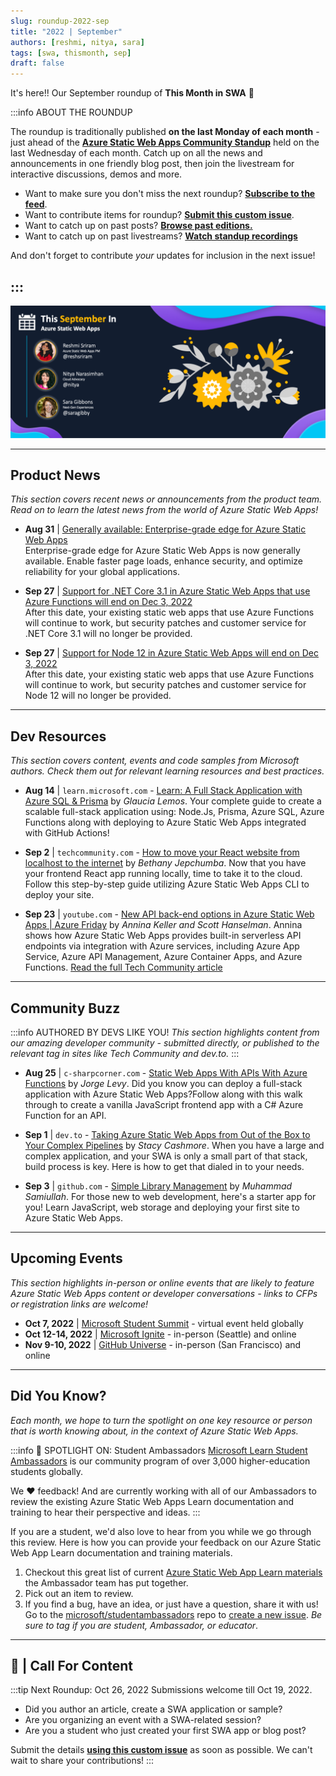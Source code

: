 ```yaml
---
slug: roundup-2022-sep
title: "2022 | September"
authors: [reshmi, nitya, sara]
tags: [swa, thismonth, sep]
draft: false
---
```


<head>
  <meta name="twitter:url" content="https://www.azurestaticwebapps.dev/blog/roundup-2022-sep" />
  <meta name="twitter:title" content="This Month in Azure Static Web Apps: Sep 2022" />
  <meta name="twitter:description" content="A monthly roundup of news, articles, events and more - on Azure Static Web Apps" />
  <meta name="twitter:image" content="https://www.azurestaticwebapps.dev/img/png/roundup/sep.png" />
  <meta name="twitter:card" content="summary_large_image" />
  <meta name="twitter:creator" content="@nitya" />
  <meta name="twitter:site" content="@AzureStaticApps" /> 
  <link rel="canonical" href="https://www.azurestaticwebapps.dev/blog/roundup-2022-sep" />
</head>


It's here!! Our September roundup of **This Month in SWA** 🎉
 

:::info ABOUT THE ROUNDUP 

The roundup is traditionally published **on the last Monday of each month** - just ahead of the [**Azure Static Web Apps Community Standup**](https://www.youtube.com/playlist?list=PLI7iePan8aH7Yo8vo288dAULgjyCCCcEJ) held on the last Wednesday of each month. Catch up on all the news and announcements in one friendly blog post, then join the livestream for interactive discussions, demos and more.

 * Want to make sure you don't miss the next roundup? <a href="/thismonth/rss.xml" target="_blank">**Subscribe to the feed**</a>.
 * Want to contribute items for roundup? [**Submit this custom issue**](https://github.com/staticwebdev/30DaysOfSWA/issues/new?assignees=&labels=ThisMonthIn+-+Community&template=---this-month-in-swa--community-submission.md&title=This+Month+In%3A+Community).
 * Want to catch up on past posts? [**Browse past editions.**](/roundup#roundups-archive)
 * Want to catch up on past livestreams? [**Watch standup recordings**](https://aka.ms/swa/community/standups)

And don't forget to contribute _your_ updates for inclusion in the next issue!

:::
---

![](../../static/img/png/roundup/sep.png)

---

## Product News

_This section covers recent news or announcements from the product team. Read on to learn the latest news from the world of Azure Static Web Apps!_ 

* **Aug 31** | [Generally available: Enterprise-grade edge for Azure Static Web Apps](https://azure.microsoft.com/en-us/updates/generally-available-enterprisegrade-edge-for-azure-static-web-apps/) <br/> Enterprise-grade edge for Azure Static Web Apps is now generally available. Enable faster page loads, enhance security, and optimize reliability for your global applications.

* **Sep 27** | [Support for .NET Core 3.1 in Azure Static Web Apps that use Azure Functions will end on Dec 3, 2022](https://learn.microsoft.com/en-us/azure/static-web-apps/configuration#platform) <br/> After this date, your existing static web apps that use Azure Functions will continue to work, but security patches and customer service for .NET Core 3.1 will no longer be provided.

* **Sep 27** | [Support for Node 12 in Azure Static Web Apps will end on Dec 3, 2022](https://learn.microsoft.com/en-us/azure/static-web-apps/configuration#platform) <br/> After this date, your existing static web apps that use Azure Functions will continue to work, but security patches and customer service for Node 12 will no longer be provided.  

---

## Dev Resources

_This section covers content, events and code samples from Microsoft authors. Check them out for relevant learning resources and best practices._

* **Aug 14** | `learn.microsoft.com` - [Learn: A Full Stack Application with Azure SQL & Prisma](https://learn.microsoft.com/en-us/shows/beginners-series-to-learn-a-full-stack-application-with-azure-sql-prisma/) by _Glaucia Lemos_. Your complete guide to create a scalable full-stack application using: Node.Js, Prisma, Azure SQL, Azure Functions along with deploying to Azure Static Web Apps integrated with GitHub Actions!

* **Sep 2** | `techcommunity.com` - [How to move your React website from localhost to the internet](https://techcommunity.microsoft.com/t5/educator-developer-blog/how-to-move-your-react-website-from-localhost-to-the-internet/ba-p/3611601) by _Bethany Jepchumba_. Now that you have your frontend React app running locally, time to take it to the cloud. Follow this step-by-step guide utilizing Azure Static Web Apps CLI to deploy your site.

* **Sep 23** | `youtube.com` - [New API back-end options in Azure Static Web Apps | Azure Friday](https://www.youtube.com/watch?v=adKWRm-J2oQ) by _Annina Keller and Scott Hanselman_. Annina shows how Azure Static Web Apps provides built-in serverless API endpoints via integration with Azure services, including Azure App Service, Azure API Management, Azure Container Apps, and Azure Functions. [Read the full Tech Community article](https://techcommunity.microsoft.com/t5/apps-on-azure-blog/use-static-web-apps-api-and-api-management-authorizations-to/ba-p/3603755)


---

## Community Buzz

:::info AUTHORED BY DEVS LIKE YOU!
_This section highlights content from our amazing developer community - submitted directly, or published to the relevant tag in sites like Tech Community and dev.to._
:::

* **Aug 25** | `c-sharpcorner.com` - [Static Web Apps With APIs With Azure Functions](https://www.c-sharpcorner.com/article/static-web-apps-with-apis-with-azure-functions/) by _Jorge Levy_.  Did you know you can deploy a full-stack application with Azure Static Web Apps?Follow along with this walk through to create a vanilla JavaScript frontend app with a C# Azure Function for an API.

* **Sep 1** | `dev.to` - [Taking Azure Static Web Apps from Out of the Box to Your Complex Pipelines](https://dev.to/stacy_cash/taking-azure-static-web-apps-from-out-of-the-box-to-your-complex-pipelines-3kgf) by _Stacy Cashmore_. When you have a large and complex application, and your SWA is only a small part of that stack, build process is key. Here is how to get that dialed in to your needs.

* **Sep 3** | `github.com` - [Simple Library Management](https://github.com/samipak458/Simple-Library-Managment) by _Muhammad Samiullah_. For those new to web development, here's a starter app for you! Learn JavaScript, web storage and deploying your first site to Azure Static Web Apps.

---

## Upcoming Events

_This section highlights in-person or online events that are likely to feature Azure Static Web Apps content or developer conversations - links to CFPs or registration links are welcome!_

* **Oct 7, 2022** | [Microsoft Student Summit](https://developer.microsoft.com/en-us/reactor/overview/student-summit-2022/) - virtual event held globally
* **Oct 12-14, 2022** | [Microsoft Ignite](https://ignite.microsoft.com/en-US/home) - in-person (Seattle) and online
* **Nov 9-10, 2022** | [GitHub Universe](https://githubuniverse.com/) - in-person (San Francisco) and online

---

## Did You Know?

_Each month, we hope to turn the spotlight on one key resource or person that is worth knowing about, in the context of Azure Static Web Apps._

:::info 🌟 SPOTLIGHT ON:  Student Ambassadors
[Microsoft Learn Student Ambassadors](https://studentambassadors.microsoft.com/) is our community program of over 3,000 higher-education students globally.

We ❤️ feedback! And are currently working with all of our Ambassadors to review the existing Azure Static Web Apps Learn documentation and training to hear their perspective and ideas.
:::

If you are a student, we'd also love to hear from you while we go through this review. Here is how you can provide your feedback on our Azure Static Web App Learn documentation and training materials.

1. Checkout this great list of current [Azure Static Web App Learn materials](https://github.com/microsoft/studentambassadors/tree/main/Bug-Bash) the Ambassador team has put together.
2. Pick out an item to review. 
3. If you find a bug, have an idea, or just have a question, share it with us! Go to the [microsoft/studentambassadors](https://github.com/microsoft/studentambassadors) repo to [create a new issue](https://github.com/microsoft/studentambassadors/issues/new/choose). _Be sure to tag if you are student, Ambassador, or educator_.

---

## 🚨 | Call For Content

:::tip Next Roundup: Oct 26, 2022
Submissions welcome till Oct  19, 2022.

 * Did you author an article, create a SWA application or sample?
 * Are you organizing an event with a SWA-related session?
 * Are you a student who just created your first SWA app or blog post?

Submit the details [**using this custom issue**](https://github.com/staticwebdev/30DaysOfSWA/issues/new?assignees=&labels=ThisMonthIn+-+Community&template=---this-month-in-swa--community-submission.md&title=This+Month+In%3A+Community) as soon as possible. We can't wait to share your contributions!
:::
